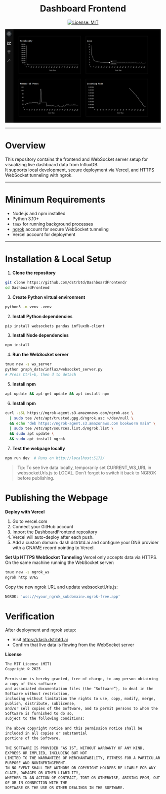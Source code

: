 <div align="center">

# **Dashboard Frontend** <!-- omit in toc -->
[![License: MIT](https://img.shields.io/badge/License-MIT-yellow.svg)](https://opensource.org/licenses/MIT) 

</div>

<div align="center">
  <img src="public/dasboard%20screenshot.png" alt="Dashboard Screenshot" width="800"/>
</div>


---

# Overview
This repository contains the frontend and WebSocket server setup for visualizing live dashboard data from InfluxDB.  
It supports local development, secure deployment via Vercel, and HTTPS WebSocket tunneling with ngrok.

---

# Minimum Requirements
- Node.js and npm installed
- Python 3.10+
- `tmux` for running background processes
- [ngrok](https://ngrok.com/) account for secure WebSocket tunneling
- Vercel account for deployment

---

# Installation & Local Setup

1. **Clone the repository**
```bash
git clone https://github.com/dstrbtd/DashboardFrontend/
cd DashboardFrontend
```

3. **Create Python virtual environment**
```bash
python3 -m venv .venv
```

2. **Install Python dependencies**
```bash
pip install websockets pandas influxdb-client
```

3. **Install Node dependencies**
```bash
npm install
```

4. **Run the WebSocket server**
```bash
tmux new -s ws_server
python graph_data/influx/websocket_server.py
# Press Ctrl+b, then d to detach
```

5. **Install npm**
```bash
apt update && apt-get update && apt install npm
```

6. **Install npm**
```bash
curl -sSL https://ngrok-agent.s3.amazonaws.com/ngrok.asc \
  | sudo tee /etc/apt/trusted.gpg.d/ngrok.asc >/dev/null \
  && echo "deb https://ngrok-agent.s3.amazonaws.com bookworm main" \
  | sudo tee /etc/apt/sources.list.d/ngrok.list \
  && sudo apt update \
  && sudo apt install ngrok
```

7. **Test the webpage locally**
```bash
npm run dev  # Runs on http://localhost:5173/
```

> Tip:
> To see live data locally, temporarily set CURRENT_WS_URL in
> websocketUrls.js to LOCAL. Don’t forget to switch it back to NGROK before publishing.

# Publishing the Webpage
**Deploy with Vercel**
1. Go to vercel.com
2. Connect your GitHub account
3. Import the DashboardFrontend repository
4. Vercel will auto-deploy after each push.
5. Add a custom domain: dash.dstrbtd.ai and configure your DNS provider with a CNAME record pointing to Vercel.


**Set Up HTTPS WebSocket Tunneling**
Vercel only accepts data via HTTPS.
On the same machine running the WebSocket server:

```bash
tmux new -s ngrok_ws
ngrok http 8765
```

Copy the new ngrok URL and update websocketUrls.js:

```javascript
NGROK: 'wss://<your_ngrok_subdomain>.ngrok-free.app'
```


# Verification
After deployment and ngrok setup:
- Visit https://dash.dstrbtd.ai
- Confirm that live data is flowing from the WebSocket server

**License**
```text
The MIT License (MIT)
Copyright © 2025

Permission is hereby granted, free of charge, to any person obtaining a copy of this software
and associated documentation files (the “Software”), to deal in the Software without restriction,
including without limitation the rights to use, copy, modify, merge, publish, distribute, sublicense,
and/or sell copies of the Software, and to permit persons to whom the Software is furnished to do so,
subject to the following conditions:

The above copyright notice and this permission notice shall be included in all copies or substantial
portions of the Software.

THE SOFTWARE IS PROVIDED “AS IS”, WITHOUT WARRANTY OF ANY KIND, EXPRESS OR IMPLIED, INCLUDING BUT NOT
LIMITED TO THE WARRANTIES OF MERCHANTABILITY, FITNESS FOR A PARTICULAR PURPOSE AND NONINFRINGEMENT.
IN NO EVENT SHALL THE AUTHORS OR COPYRIGHT HOLDERS BE LIABLE FOR ANY CLAIM, DAMAGES OR OTHER LIABILITY,
WHETHER IN AN ACTION OF CONTRACT, TORT OR OTHERWISE, ARISING FROM, OUT OF OR IN CONNECTION WITH THE
SOFTWARE OR THE USE OR OTHER DEALINGS IN THE SOFTWARE.
```